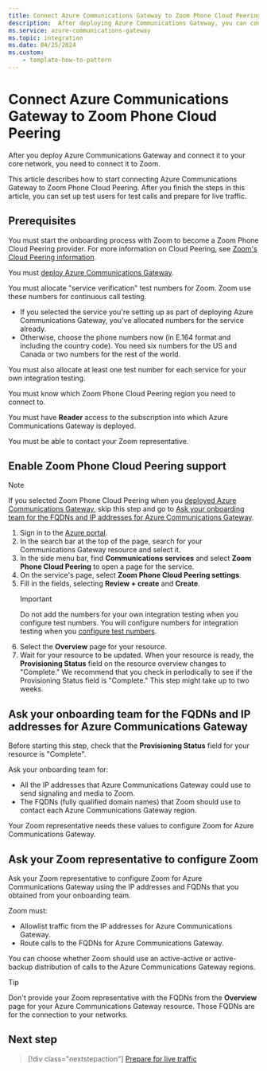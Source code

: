 ```yaml
---
title: Connect Azure Communications Gateway to Zoom Phone Cloud Peering
description:  After deploying Azure Communications Gateway, you can configure it to connect to Zoom servers for Zoom Phone Cloud Peering.
ms.service: azure-communications-gateway
ms.topic: integration
ms.date: 04/25/2024
ms.custom:
    - template-how-to-pattern
---
```


# Connect Azure Communications Gateway to Zoom Phone Cloud Peering

After you deploy Azure Communications Gateway and connect it to your core network, you need to connect it to Zoom.

This article describes how to start connecting Azure Communications Gateway to Zoom Phone Cloud Peering. After you finish the steps in this article, you can set up test users for test calls and prepare for live traffic.

## Prerequisites

You must start the onboarding process with Zoom to become a Zoom Phone Cloud Peering provider. For more information on Cloud Peering, see [Zoom's Cloud Peering information](https://partner.zoom.us/partner-type/cloud-peering/).

You must [deploy Azure Communications Gateway](deploy.md).

You must allocate "service verification" test numbers for Zoom. Zoom use these numbers for continuous call testing.
- If you selected the service you're setting up as part of deploying Azure Communications Gateway, you've allocated numbers for the service already.
- Otherwise, choose the phone numbers now (in E.164 format and including the country code). You need six numbers for the US and Canada or two numbers for the rest of the world.

You must also allocate at least one test number for each service for your own integration testing.

You must know which Zoom Phone Cloud Peering region you need to connect to.

You must have **Reader** access to the subscription into which Azure Communications Gateway is deployed.

You must be able to contact your Zoom representative.

## Enable Zoom Phone Cloud Peering support

> [!NOTE]
> If you selected Zoom Phone Cloud Peering when you [deployed Azure Communications Gateway](deploy.md), skip this step and go to [Ask your onboarding team for the FQDNs and IP addresses for Azure Communications Gateway](#ask-your-onboarding-team-for-the-fqdns-and-ip-addresses-for-azure-communications-gateway).

1. Sign in to the [Azure portal](https://azure.microsoft.com/).
1. In the search bar at the top of the page, search for your Communications Gateway resource and select it.
1. In the side menu bar, find **Communications services** and select **Zoom Phone Cloud Peering** to open a page for the service.
1. On the service's page, select **Zoom Phone Cloud Peering settings**.
1. Fill in the fields, selecting **Review + create** and **Create**.
    > [!IMPORTANT]
    > Do not add the numbers for your own integration testing when you configure test numbers. You will configure numbers for integration testing when you [configure test numbers](configure-test-numbers-zoom.md).
1. Select the **Overview** page for your resource.
1. Wait for your resource to be updated. When your resource is ready, the **Provisioning Status** field on the resource overview changes to "Complete." We recommend that you check in periodically to see if the Provisioning Status field is "Complete." This step might take up to two weeks.

## Ask your onboarding team for the FQDNs and IP addresses for Azure Communications Gateway

Before starting this step, check that the **Provisioning Status** field for your resource is "Complete".

Ask your onboarding team for:

- All the IP addresses that Azure Communications Gateway could use to send signaling and media to Zoom.
- The FQDNs (fully qualified domain names) that Zoom should use to contact each Azure Communications Gateway region.

Your Zoom representative needs these values to configure Zoom for Azure Communications Gateway.

## Ask your Zoom representative to configure Zoom

Ask your Zoom representative to configure Zoom for Azure Communications Gateway using the IP addresses and FQDNs that you obtained from your onboarding team.

Zoom must:

- Allowlist traffic from the IP addresses for Azure Communications Gateway.
- Route calls to the FQDNs for Azure Communications Gateway.

You can choose whether Zoom should use an active-active or active-backup distribution of calls to the Azure Communications Gateway regions.

> [!TIP]
> Don't provide your Zoom representative with the FQDNs from the **Overview** page for your Azure Communications Gateway resource. Those FQDNs are for the connection to your networks.

## Next step

> [!div class="nextstepaction"]
> [Prepare for live traffic](prepare-for-live-traffic-zoom.md)
